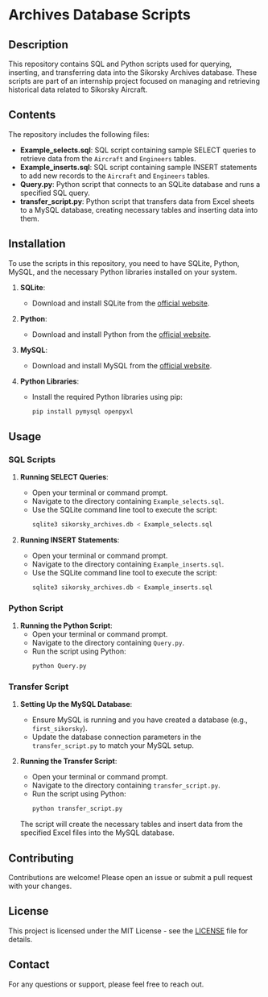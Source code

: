 #  Archives Database Scripts

## Description
This repository contains SQL and Python scripts used for querying, inserting, and transferring data into the Sikorsky Archives database. These scripts are part of an internship project focused on managing and retrieving historical data related to Sikorsky Aircraft.

## Contents
The repository includes the following files:

- **Example_selects.sql**: SQL script containing sample SELECT queries to retrieve data from the `Aircraft` and `Engineers` tables.
- **Example_inserts.sql**: SQL script containing sample INSERT statements to add new records to the `Aircraft` and `Engineers` tables.
- **Query.py**: Python script that connects to an SQLite database and runs a specified SQL query.
- **transfer_script.py**: Python script that transfers data from Excel sheets to a MySQL database, creating necessary tables and inserting data into them.

## Installation
To use the scripts in this repository, you need to have SQLite, Python, MySQL, and the necessary Python libraries installed on your system.

1. **SQLite**:
   - Download and install SQLite from the [official website](https://www.sqlite.org/download.html).

2. **Python**:
   - Download and install Python from the [official website](https://www.python.org/downloads/).

3. **MySQL**:
   - Download and install MySQL from the [official website](https://dev.mysql.com/downloads/).

4. **Python Libraries**:
   - Install the required Python libraries using pip:
     ```sh
     pip install pymysql openpyxl
     ```

## Usage

### SQL Scripts
1. **Running SELECT Queries**:
   - Open your terminal or command prompt.
   - Navigate to the directory containing `Example_selects.sql`.
   - Use the SQLite command line tool to execute the script:
     ```sh
     sqlite3 sikorsky_archives.db < Example_selects.sql
     ```

2. **Running INSERT Statements**:
   - Open your terminal or command prompt.
   - Navigate to the directory containing `Example_inserts.sql`.
   - Use the SQLite command line tool to execute the script:
     ```sh
     sqlite3 sikorsky_archives.db < Example_inserts.sql
     ```

### Python Script
1. **Running the Python Script**:
   - Open your terminal or command prompt.
   - Navigate to the directory containing `Query.py`.
   - Run the script using Python:
     ```sh
     python Query.py
     ```

### Transfer Script
1. **Setting Up the MySQL Database**:
   - Ensure MySQL is running and you have created a database (e.g., `first_sikorsky`).
   - Update the database connection parameters in the `transfer_script.py` to match your MySQL setup.

2. **Running the Transfer Script**:
   - Open your terminal or command prompt.
   - Navigate to the directory containing `transfer_script.py`.
   - Run the script using Python:
     ```sh
     python transfer_script.py
     ```

   The script will create the necessary tables and insert data from the specified Excel files into the MySQL database.

## Contributing
Contributions are welcome! Please open an issue or submit a pull request with your changes.

## License
This project is licensed under the MIT License - see the [LICENSE](LICENSE) file for details.

## Contact
For any questions or support, please feel free to reach out.
